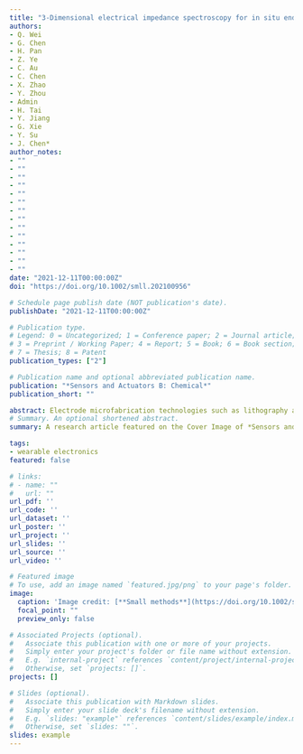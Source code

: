 ```yaml
---
title: "3-Dimensional electrical impedance spectroscopy for in situ endoluminal mapping of metabolically active plaques"
authors:
- Q. Wei
- G. Chen
- H. Pan
- Z. Ye
- C. Au
- C. Chen
- X. Zhao
- Y. Zhou
- Admin
- H. Tai
- Y. Jiang
- G. Xie
- Y. Su
- J. Chen*
author_notes:
- ""
- ""
- ""
- ""
- ""
- ""
- ""
- ""
- ""
- ""
- ""
- ""
- ""
- ""
date: "2021-12-11T00:00:00Z"
doi: "https://doi.org/10.1002/smll.202100956"

# Schedule page publish date (NOT publication's date).
publishDate: "2021-12-11T00:00:00Z"

# Publication type.
# Legend: 0 = Uncategorized; 1 = Conference paper; 2 = Journal article;
# 3 = Preprint / Working Paper; 4 = Report; 5 = Book; 6 = Book section;
# 7 = Thesis; 8 = Patent
publication_types: ["2"]

# Publication name and optional abbreviated publication name.
publication: "*Sensors and Actuators B: Chemical*"
publication_short: ""

abstract: Electrode microfabrication technologies such as lithography and deposition have been widely applied in wearable electronics to boost interfacial coupling efficiency and device performance. However, a majority of these approaches are restricted by expensive and complicated processing techniques, as well as waste discharge. Here, helium plasma irradiation is employed to yield a molybdenum microstructured electrode, which is constructed into a flexible piezoresistive pressure sensor based on a Ti3C2Tx nanosheet-immersed polyurethane sponge. This electrode engineering strategy enables the smooth transition between sponge deformation and MXene interlamellar displacement, giving rise to high sensitivity (1.52 kPa−1) and good linearity (r2 = 0.9985) in a wide sensing range (0–100 kPa) with a response time of 226 ms for pressure detection. In addition, both the experimental characterization and finite element simulation confirm that the hierarchical structures modulated by pore size, plasma bias, and MXene concentration play a crucial role in improving the sensing performance. Furthermore, the as-developed flexible pressure sensor is demonstrated to measure human radial pulse, detect finger tapping, foot stomping, and perform object identification, revealing great feasibility in wearable biomonitoring and health assessment.
# Summary. An optional shortened abstract.
summary: A research article featured on the Cover Image of *Sensors and Actuators B: Chemical*.

tags:
- wearable electronics
featured: false

# links:
# - name: ""
#   url: ""
url_pdf: ''
url_code: ''
url_dataset: ''
url_poster: ''
url_project: ''
url_slides: ''
url_source: ''
url_video: ''

# Featured image
# To use, add an image named `featured.jpg/png` to your page's folder. 
image:
  caption: 'Image credit: [**Small methods**](https://doi.org/10.1002/smtd.202101051)'
  focal_point: ""
  preview_only: false

# Associated Projects (optional).
#   Associate this publication with one or more of your projects.
#   Simply enter your project's folder or file name without extension.
#   E.g. `internal-project` references `content/project/internal-project/index.md`.
#   Otherwise, set `projects: []`.
projects: []

# Slides (optional).
#   Associate this publication with Markdown slides.
#   Simply enter your slide deck's filename without extension.
#   E.g. `slides: "example"` references `content/slides/example/index.md`.
#   Otherwise, set `slides: ""`.
slides: example
---
```

